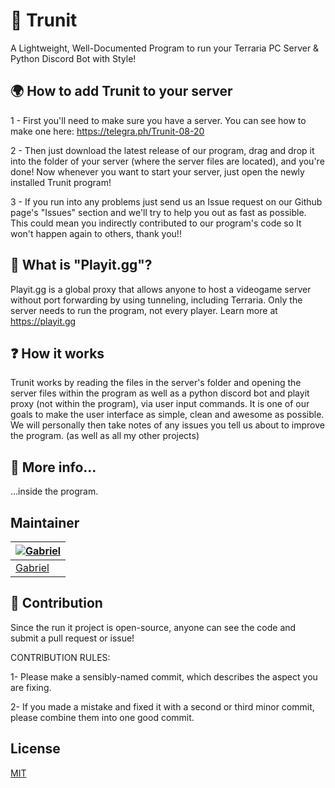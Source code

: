 # 🏃 Trunit

A Lightweight, Well-Documented Program to run your Terraria PC Server &amp; Python Discord Bot with Style!

## 🌍 How to add Trunit to your server

1 - First you'll need to make sure you have a server. You can see how to make one here: https://telegra.ph/Trunit-08-20

2 - Then just download the latest release of our program, drag and drop it into the
    folder of your server (where the server files are located), and you're done!
    Now whenever you want to start your server, just open the newly installed
    Trunit program!

3 - If you run into any problems just send us an Issue request on our Github page's "Issues"
    section and we'll try to help you out as fast as possible. This could mean you indirectly
    contributed to our program's code so It won't happen again to others, thank you!!

## 📶 What is "Playit.gg"?

Playit.gg is a global proxy that allows anyone to host a videogame server without port forwarding by using tunneling, including Terraria. Only the server needs to run the program, not every player. Learn more at https://playit.gg

## ❓ How it works

Trunit works by reading the files in the server's folder and opening the server files within the program as well as a python discord bot and playit proxy (not within the program), via user input commands. It is one of our goals to make the user interface as simple, clean and awesome as possible. We will personally then take notes of any issues you tell us about to improve the program. (as well as all my other projects)

## 📜 More info...

...inside the program.

## Maintainer
| [![Gabriel](https://avatars.githubusercontent.com/u/90223564?s=96&v=4)](https://github.com/gabriellikeswater) |
|---|
|[Gabriel](https://github.com/gabriellikeswater)

## 🙋 Contribution
Since the run it project is open-source, anyone can see the code and submit a pull request or issue!


CONTRIBUTION RULES:

1- Please make a sensibly-named commit, which describes the aspect you are fixing.

2- If you made a mistake and fixed it with a second or third minor commit, please combine them into one good commit.

## License

[MIT](https://choosealicense.com/licenses/mit/)